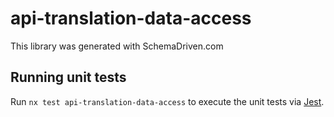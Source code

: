 
# api-translation-data-access

This library was generated with SchemaDriven.com

## Running unit tests

Run `nx test api-translation-data-access` to execute the unit tests via [Jest](https://jestjs.io).

